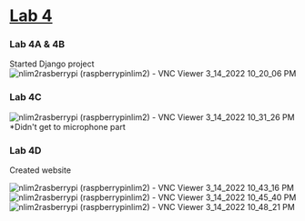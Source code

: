 # [Lab 4](https://github.com/kevinwlu/iot/tree/master/lesson4)
### Lab 4A & 4B
Started Django project
![nlim2rasberrypi (raspberrypinlim2) - VNC Viewer 3_14_2022 10_20_06 PM](https://user-images.githubusercontent.com/78889244/158293119-af77c744-3f6b-48cb-8713-3500ea6de532.png)

### Lab 4C
![nlim2rasberrypi (raspberrypinlim2) - VNC Viewer 3_14_2022 10_31_26 PM](https://user-images.githubusercontent.com/78889244/158294827-f084cec8-8c0e-40a7-bd64-59d9b0c2cba4.png)
*Didn't get to microphone part

### Lab 4D
Created website

![nlim2rasberrypi (raspberrypinlim2) - VNC Viewer 3_14_2022 10_43_16 PM](https://user-images.githubusercontent.com/78889244/158296038-8c17994f-d9aa-4a7a-a434-f519ababeda2.png)
![nlim2rasberrypi (raspberrypinlim2) - VNC Viewer 3_14_2022 10_45_40 PM](https://user-images.githubusercontent.com/78889244/158296041-1ef50bfd-de97-4d75-a91d-1155e62c5b62.png)
![nlim2rasberrypi (raspberrypinlim2) - VNC Viewer 3_14_2022 10_48_21 PM](https://user-images.githubusercontent.com/78889244/158296045-acadee4e-6807-4626-8c28-fb89e7b95ff3.png)
